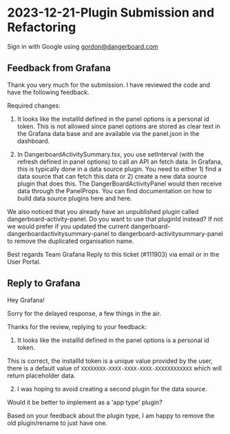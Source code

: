 # 2023-12-21-Plugin Submission and Refactoring

Sign in with Google using gordon@dangerboard.com

## Feedback from Grafana

Thank you very much for the submission. I have reviewed the code and have the following feedback. 
 
Required changes:

1. It looks like the installId defined in the panel options is a personal id token. This is not allowed since panel options are stored as clear text in the Grafana data base and are available via the panel.json in the dashboard.

2. In DangerboardActivitySummary.tsx, you use setInterval (with the refresh defined in panel options) to call an API an fetch data. In Grafana, this is typically done in a data source plugin. You need to either 1) find a data source that can fetch this data or 2) create a new data source plugin that does this. The DangerBoardActivityPanel would then receive data through the PanelProps. You can find documentation on how to build data source plugins here and here.
 
We also noticed that you already have an unpublished plugin called dangerboard-activity-panel. Do you want to use that pluginId instead? If not we would prefer if you updated the current dangerboard-dangerboardactivitysummary-panel to dangerboard-activitysummary-panel to remove the duplicated organisation name.

Best regards
Team Grafana
Reply to this ticket (#111903) via email or in the User Portal.


## Reply to Grafana

Hey Grafana!

Sorry for the delayed response, a few things in the air.

Thanks for the review, replying to your feedback:

1. It looks like the installId defined in the panel options is a personal id token.

This is correct, the installId token is a unique value provided by the user, there is a default value of `XXXXXXXX-XXXX-XXXX-XXXX-XXXXXXXXXXXX` which will return placeholder data.

2. I was hoping to avoid creating a second plugin for the data source.

Would it be better to implement as a 'app type' plugin?  

Based on your feedback about the plugin type, I am happy to remove the old plugin/rename to just have one.

